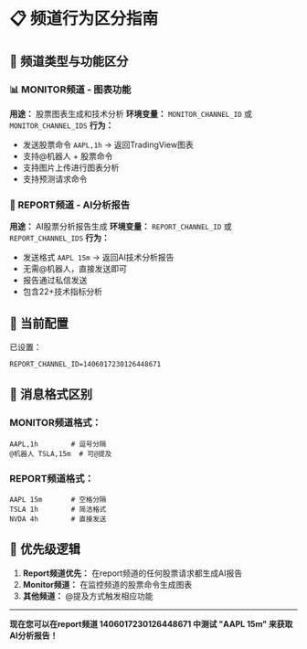 # 📋 频道行为区分指南

## 🎯 频道类型与功能区分

### 📊 MONITOR频道 - 图表功能
**用途：** 股票图表生成和技术分析
**环境变量：** `MONITOR_CHANNEL_ID` 或 `MONITOR_CHANNEL_IDS`
**行为：**
- 发送股票命令 `AAPL,1h` → 返回TradingView图表
- 支持@机器人 + 股票命令
- 支持图片上传进行图表分析
- 支持预测请求命令

### 📝 REPORT频道 - AI分析报告
**用途：** AI股票分析报告生成
**环境变量：** `REPORT_CHANNEL_ID` 或 `REPORT_CHANNEL_IDS`
**行为：**
- 发送格式 `AAPL 15m` → 返回AI技术分析报告
- 无需@机器人，直接发送即可
- 报告通过私信发送
- 包含22+技术指标分析

## 🔧 当前配置

已设置：
```
REPORT_CHANNEL_ID=1406017230126448671
```

## 📝 消息格式区别

### MONITOR频道格式：
```
AAPL,1h        # 逗号分隔
@机器人 TSLA,15m  # 可@提及
```

### REPORT频道格式：
```
AAPL 15m       # 空格分隔
TSLA 1h        # 简洁格式
NVDA 4h        # 直接发送
```

## 🔄 优先级逻辑

1. **Report频道优先：** 在report频道的任何股票请求都生成AI报告
2. **Monitor频道：** 在监控频道的股票命令生成图表
3. **其他频道：** @提及方式触发相应功能

---

**现在您可以在report频道 1406017230126448671 中测试 "AAPL 15m" 来获取AI分析报告！**